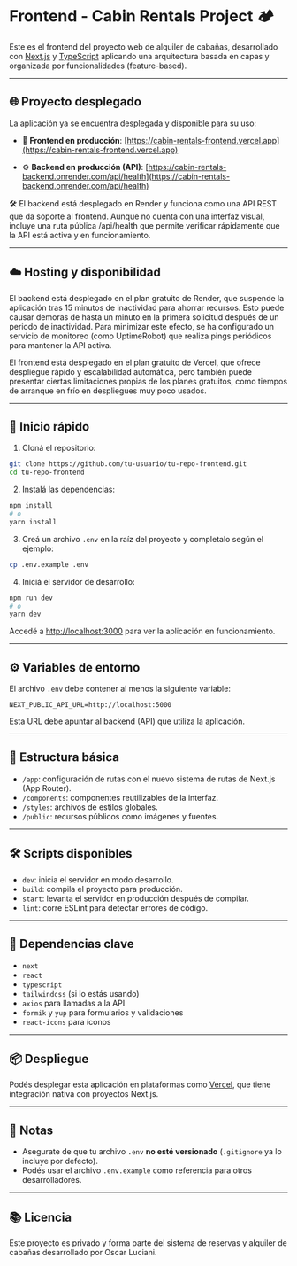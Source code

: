 # Frontend - Cabin Rentals Project 🏕️

Este es el frontend del proyecto web de alquiler de cabañas, desarrollado con [Next.js](https://nextjs.org/) y [TypeScript](https://www.typescriptlang.org/) aplicando una arquitectura basada en capas y organizada por funcionalidades (feature-based).

---

## 🌐 Proyecto desplegado

La aplicación ya se encuentra desplegada y disponible para su uso:

- 🔗 **Frontend en producción**: [https://cabin-rentals-frontend.vercel.app](https://cabin-rentals-frontend.vercel.app)

- ⚙️ **Backend en producción (API)**: [https://cabin-rentals-backend.onrender.com/api/health](https://cabin-rentals-backend.onrender.com/api/health)

🛠️ El backend está desplegado en Render y funciona como una API REST que da soporte al frontend.
Aunque no cuenta con una interfaz visual, incluye una ruta pública /api/health que permite verificar rápidamente que la API está activa y en funcionamiento.

---

## ☁️ Hosting y disponibilidad

El backend está desplegado en el plan gratuito de Render, que suspende la aplicación tras 15 minutos de inactividad para ahorrar recursos. Esto puede causar demoras de hasta un minuto en la primera solicitud después de un periodo de inactividad. Para minimizar este efecto, se ha configurado un servicio de monitoreo (como UptimeRobot) que realiza pings periódicos para mantener la API activa.

El frontend está desplegado en el plan gratuito de Vercel, que ofrece despliegue rápido y escalabilidad automática, pero también puede presentar ciertas limitaciones propias de los planes gratuitos, como tiempos de arranque en frío en despliegues muy poco usados.

---

## 🚀 Inicio rápido

1. Cloná el repositorio:

```bash
git clone https://github.com/tu-usuario/tu-repo-frontend.git
cd tu-repo-frontend
```

2. Instalá las dependencias:

```bash
npm install
# o
yarn install
```

3. Creá un archivo `.env` en la raíz del proyecto y completalo según el ejemplo:

```bash
cp .env.example .env
```

4. Iniciá el servidor de desarrollo:

```bash
npm run dev
# o
yarn dev
```

Accedé a [http://localhost:3000](http://localhost:3000) para ver la aplicación en funcionamiento.

---

## ⚙️ Variables de entorno

El archivo `.env` debe contener al menos la siguiente variable:

```env
NEXT_PUBLIC_API_URL=http://localhost:5000
```

Esta URL debe apuntar al backend (API) que utiliza la aplicación.

---

## 📁 Estructura básica

- `/app`: configuración de rutas con el nuevo sistema de rutas de Next.js (App Router).
- `/components`: componentes reutilizables de la interfaz.
- `/styles`: archivos de estilos globales.
- `/public`: recursos públicos como imágenes y fuentes.

---

## 🛠️ Scripts disponibles

- `dev`: inicia el servidor en modo desarrollo.
- `build`: compila el proyecto para producción.
- `start`: levanta el servidor en producción después de compilar.
- `lint`: corre ESLint para detectar errores de código.

---

## 🧪 Dependencias clave

- `next`
- `react`
- `typescript`
- `tailwindcss` (si lo estás usando)
- `axios` para llamadas a la API
- `formik` y `yup` para formularios y validaciones
- `react-icons` para íconos

---

## 📦 Despliegue

Podés desplegar esta aplicación en plataformas como [Vercel](https://vercel.com/), que tiene integración nativa con proyectos Next.js.

---

## 📝 Notas

- Asegurate de que tu archivo `.env` **no esté versionado** (`.gitignore` ya lo incluye por defecto).
- Podés usar el archivo `.env.example` como referencia para otros desarrolladores.

---

## 📚 Licencia

Este proyecto es privado y forma parte del sistema de reservas y alquiler de cabañas desarrollado por Oscar Luciani.

